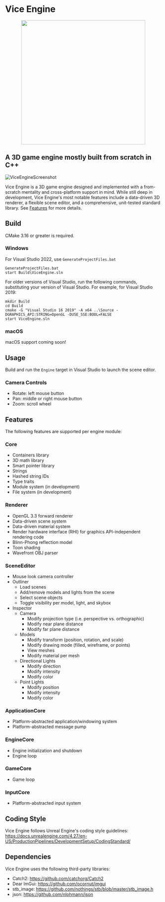 # Vice Engine

<p align="center">
  <img src="https://user-images.githubusercontent.com/21228747/159940828-27c17603-662e-4f20-b7a1-ff0af8cbf0df.png" width="400">
</p>

## A 3D game engine mostly built from scratch in C++

![ViceEngineScreenshot](https://user-images.githubusercontent.com/21228747/159939544-b374ab80-a2ae-41ab-bc00-6bca7dfcfa3a.png)

Vice Engine is a 3D game engine designed and implemented with a from-scratch mentality and cross-platform support in mind.
While still deep in development, Vice Engine's most notable features include a data-driven 3D renderer, a flexible scene editor, and a comprehensive, unit-tested standard library.
See [Features](#features) for more details.

## Build

CMake 3.16 or greater is required.

### Windows

For Visual Studio 2022, use `GenerateProjectFiles.bat`

```
GenerateProjectFiles.bat
start Build\ViceEngine.sln
```

For older versions of Visual Studio, run the following commands, substituting your version of Visual Studio. For example, for Visual Studio 2019:

```
mkdir Build
cd Build
cmake -G "Visual Studio 16 2019" -A x64 ..\Source -DGRAPHICS_API:STRING=OpenGL -DUSE_SSE:BOOL=FALSE
start ViceEngine.sln
```

### macOS

macOS support coming soon!

## Usage

Build and run the `Engine` target in Visual Studio to launch the scene editor.

### Camera Controls
- Rotate: left mouse button
- Pan: middle or right mouse button
- Zoom: scroll wheel

## Features

The following features are supported per engine module:

### Core
- Containers library
- 3D math library
- Smart pointer library
- Strings
- Hashed string IDs
- Type traits
- Module system (in development)
- File system (in development)

### Renderer
- OpenGL 3.3 forward renderer
- Data-driven scene system
- Data-driven material system
- Render hardware interface (RHI) for graphics API-independent rendering code
- Blinn-Phong reflection model
- Toon shading
- Wavefront OBJ parser

### SceneEditor
- Mouse look camera controller
- Outliner
  - Load scenes
  - Add/remove models and lights from the scene
  - Select scene objects
  - Toggle visibility per model, light, and skybox
- Inspector
  - Camera
    - Modify projection type (i.e. perspective vs. orthographic)
    - Modify near plane distance
    - Modify far plane distance
  - Models
    - Modify transform (position, rotation, and scale)
    - Modify drawing mode (filled, wireframe, or points)
    - View meshes
    - Modify material per mesh
  - Directional Lights
    - Modify direction
    - Modify intensity
    - Modify color
  - Point Lights
    - Modify position
    - Modify intensity
    - Modify color

### ApplicationCore
- Platform-abstracted application/windowing system
- Platform-abstracted message pump

### EngineCore
- Engine initialization and shutdown
- Engine loop

### GameCore
- Game loop

### InputCore
- Platform-abstracted input system

## Coding Style

Vice Engine follows Unreal Engine's coding style guidelines:
<br/>
https://docs.unrealengine.com/4.27/en-US/ProductionPipelines/DevelopmentSetup/CodingStandard/

## Dependencies

Vice Engine uses the following third-party libraries:
- Catch2: https://github.com/catchorg/Catch2
- Dear ImGui: https://github.com/ocornut/imgui
- stb_image: https://github.com/nothings/stb/blob/master/stb_image.h
- json: https://github.com/nlohmann/json
